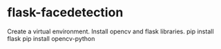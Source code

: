 # flask-facedetection

Create a virtual environment.
Install opencv and flask libraries.
pip install flask
pip install opencv-python
